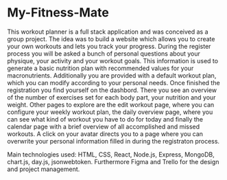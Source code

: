 # My-Fitness-Mate

This workout planner is a full stack application and was conceived as a group project. The idea was to build a website which allows you to create your own workouts and lets you track your progress. During the register process you will be asked a bunch of personal questions about your physique, your activity and your workout goals. This information is used to generate a basic nutrition plan with recommended values for your macronutrients. Additionally you are provided with a default workout plan, which you can modify according to your personal needs. Once finished the registration you find yourself on the dashbord. There you see an overview of the number of exercises set for each body part, your nutrition and your weight. Other pages to explore are the edit workout page, where you can configure your weekly workout plan, the daily overview page, where you can see what kind of workout you have to do for today and finally the calendar page with a brief overview of all accomplished and missed workouts. A click on your avatar directs you to a page where you can overwrite your personal information filled in during the registraton process.

Main technologies used: HTML, CSS, React, Node.js, Express, MongoDB, chart.js, day.js, jsonwebtoken. Furthermore Figma and Trello for the design and project management.
